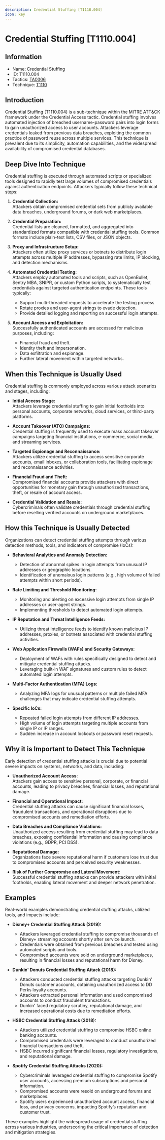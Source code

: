 ```yaml
---
description: Credential Stuffing [T1110.004]
icon: key
---
```


# Credential Stuffing [T1110.004]

## Information

- Name: Credential Stuffing
- ID: T1110.004
- Tactics: [TA0006](../TA0006/TA0006.md)
- Technique: [T1110](./T1110.md)

## Introduction

Credential Stuffing (T1110.004) is a sub-technique within the MITRE ATT&CK framework under the Credential Access tactic. Credential stuffing involves automated injection of breached username-password pairs into login forms to gain unauthorized access to user accounts. Attackers leverage credentials leaked from previous data breaches, exploiting the common practice of password reuse across multiple services. This technique is prevalent due to its simplicity, automation capabilities, and the widespread availability of compromised credential databases.

## Deep Dive Into Technique

Credential stuffing is executed through automated scripts or specialized tools designed to rapidly test large volumes of compromised credentials against authentication endpoints. Attackers typically follow these technical steps:

1. **Credential Collection:**  
   Attackers obtain compromised credential sets from publicly available data breaches, underground forums, or dark web marketplaces.

2. **Credential Preparation:**  
   Credential lists are cleaned, formatted, and aggregated into standardized formats compatible with credential stuffing tools. Common formats include plain-text lists, CSV files, or JSON objects.

3. **Proxy and Infrastructure Setup:**  
   Attackers often utilize proxy services or botnets to distribute login attempts across multiple IP addresses, bypassing rate limits, IP blocking, and detection mechanisms.

4. **Automated Credential Testing:**  
   Attackers employ automated tools and scripts, such as OpenBullet, Sentry MBA, SNIPR, or custom Python scripts, to systematically test credentials against targeted authentication endpoints. These tools typically:

   - Support multi-threaded requests to accelerate the testing process.
   - Rotate proxies and user-agent strings to evade detection.
   - Provide detailed logging and reporting on successful login attempts.

5. **Account Access and Exploitation:**  
   Successfully authenticated accounts are accessed for malicious purposes, including:
   - Financial fraud and theft.
   - Identity theft and impersonation.
   - Data exfiltration and espionage.
   - Further lateral movement within targeted networks.

## When this Technique is Usually Used

Credential stuffing is commonly employed across various attack scenarios and stages, including:

- **Initial Access Stage:**  
  Attackers leverage credential stuffing to gain initial footholds into personal accounts, corporate networks, cloud services, or third-party platforms.

- **Account Takeover (ATO) Campaigns:**  
  Credential stuffing is frequently used to execute mass account takeover campaigns targeting financial institutions, e-commerce, social media, and streaming services.

- **Targeted Espionage and Reconnaissance:**  
  Attackers utilize credential stuffing to access sensitive corporate accounts, email inboxes, or collaboration tools, facilitating espionage and reconnaissance activities.

- **Financial Fraud and Theft:**  
  Compromised financial accounts provide attackers with direct opportunities for monetary gain through unauthorized transactions, theft, or resale of account access.

- **Credential Validation and Resale:**  
  Cybercriminals often validate credentials through credential stuffing before reselling verified accounts on underground marketplaces.

## How this Technique is Usually Detected

Organizations can detect credential stuffing attempts through various detection methods, tools, and indicators of compromise (IoCs):

- **Behavioral Analytics and Anomaly Detection:**

  - Detection of abnormal spikes in login attempts from unusual IP addresses or geographic locations.
  - Identification of anomalous login patterns (e.g., high volume of failed attempts within short periods).

- **Rate Limiting and Threshold Monitoring:**

  - Monitoring and alerting on excessive login attempts from single IP addresses or user-agent strings.
  - Implementing thresholds to detect automated login attempts.

- **IP Reputation and Threat Intelligence Feeds:**

  - Utilizing threat intelligence feeds to identify known malicious IP addresses, proxies, or botnets associated with credential stuffing activities.

- **Web Application Firewalls (WAFs) and Security Gateways:**

  - Deployment of WAFs with rules specifically designed to detect and mitigate credential stuffing attacks.
  - Leveraging built-in WAF signatures and custom rules to detect automated login attempts.

- **Multi-Factor Authentication (MFA) Logs:**

  - Analyzing MFA logs for unusual patterns or multiple failed MFA challenges that may indicate credential stuffing attempts.

- **Specific IoCs:**
  - Repeated failed login attempts from different IP addresses.
  - High volume of login attempts targeting multiple accounts from single IP or IP ranges.
  - Sudden increase in account lockouts or password reset requests.

## Why it is Important to Detect This Technique

Early detection of credential stuffing attacks is crucial due to potential severe impacts on systems, networks, and data, including:

- **Unauthorized Account Access:**  
  Attackers gain access to sensitive personal, corporate, or financial accounts, leading to privacy breaches, financial losses, and reputational damage.

- **Financial and Operational Impact:**  
  Credential stuffing attacks can cause significant financial losses, fraudulent transactions, and operational disruptions due to compromised accounts and remediation efforts.

- **Data Breaches and Compliance Violations:**  
  Unauthorized access resulting from credential stuffing may lead to data breaches, exposing confidential information and causing compliance violations (e.g., GDPR, PCI DSS).

- **Reputational Damage:**  
  Organizations face severe reputational harm if customers lose trust due to compromised accounts and perceived security weaknesses.

- **Risk of Further Compromise and Lateral Movement:**  
  Successful credential stuffing attacks can provide attackers with initial footholds, enabling lateral movement and deeper network penetration.

## Examples

Real-world examples demonstrating credential stuffing attacks, utilized tools, and impacts include:

- **Disney+ Credential Stuffing Attack (2019):**

  - Attackers leveraged credential stuffing to compromise thousands of Disney+ streaming accounts shortly after service launch.
  - Credentials were obtained from previous breaches and tested using automated scripts and tools.
  - Compromised accounts were sold on underground marketplaces, resulting in financial losses and reputational harm for Disney.

- **Dunkin' Donuts Credential Stuffing Attack (2018):**

  - Attackers conducted credential stuffing attacks targeting Dunkin' Donuts customer accounts, obtaining unauthorized access to DD Perks loyalty accounts.
  - Attackers extracted personal information and used compromised accounts to conduct fraudulent transactions.
  - Dunkin' faced regulatory scrutiny, reputational damage, and increased operational costs due to remediation efforts.

- **HSBC Credential Stuffing Attack (2018):**

  - Attackers utilized credential stuffing to compromise HSBC online banking accounts.
  - Compromised credentials were leveraged to conduct unauthorized financial transactions and theft.
  - HSBC incurred significant financial losses, regulatory investigations, and reputational damage.

- **Spotify Credential Stuffing Attacks (2020):**
  - Cybercriminals leveraged credential stuffing to compromise Spotify user accounts, accessing premium subscriptions and personal information.
  - Compromised accounts were resold on underground forums and marketplaces.
  - Spotify users experienced unauthorized account access, financial loss, and privacy concerns, impacting Spotify’s reputation and customer trust.

These examples highlight the widespread usage of credential stuffing across various industries, underscoring the critical importance of detection and mitigation strategies.
